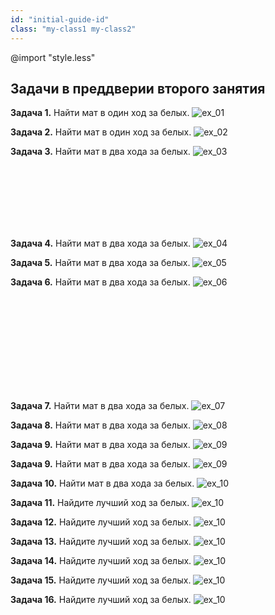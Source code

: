 ```yaml
---
id: "initial-guide-id"
class: "my-class1 my-class2"
---
```


@import "style.less"

## Задачи в преддверии второго занятия

**Задача 1.** Найти мат в один ход за белых.
![ex_01](/hometask_02/images/ex_01.png)

**Задача 2.** Найти мат в один ход за белых.
![ex_02](/hometask_02/images/ex_02.png)

**Задача 3.** Найти мат в два хода за белых.
![ex_03](/hometask_02/images/ex_03.png)

</br>
</br>
</br>
</br>
</br>
</br>

**Задача 4.** Найти мат в два хода за белых.
![ex_04](/hometask_02/images/ex_04.png)



**Задача 5.** Найти мат в два хода за белых.
![ex_05](/hometask_02/images/ex_05.png)

**Задача 6.** Найти мат в два хода за белых.
![ex_06](/hometask_02/images/ex_06.png)

</br>
</br>
</br>
</br>
</br>
</br>
</br>
</br>
</br>

**Задача 7.** Найти мат в два хода за белых.
![ex_07](/hometask_02/images/ex_07.png)

**Задача 8.** Найти мат в два хода за белых.
![ex_08](/hometask_02/images/ex_08.png)

**Задача 9.** Найти мат в два хода за белых.
![ex_09](/hometask_02/images/ex_09.png)

**Задача 9.** Найти мат в два хода за белых.
![ex_09](/hometask_02/images/ex_09.png)

**Задача 10.** Найти мат в два хода за белых.
![ex_10](/hometask_02/images/ex_10.png)

**Задача 11.** Найдите лучший ход за белых.
![ex_10](/hometask_02/images/ex_11.png)

**Задача 12.** Найдите лучший ход за белых.
![ex_10](/hometask_02/images/ex_12.png)

**Задача 13.** Найдите лучший ход за белых.
![ex_10](/hometask_02/images/ex_13.png)

**Задача 14.** Найдите лучший ход за белых.
![ex_10](/hometask_02/images/ex_14.png)

**Задача 15.** Найдите лучший ход за белых.
![ex_10](/hometask_02/images/ex_15.png)

**Задача 16.** Найдите лучший ход за белых.
![ex_10](/hometask_02/images/ex_16.png)
